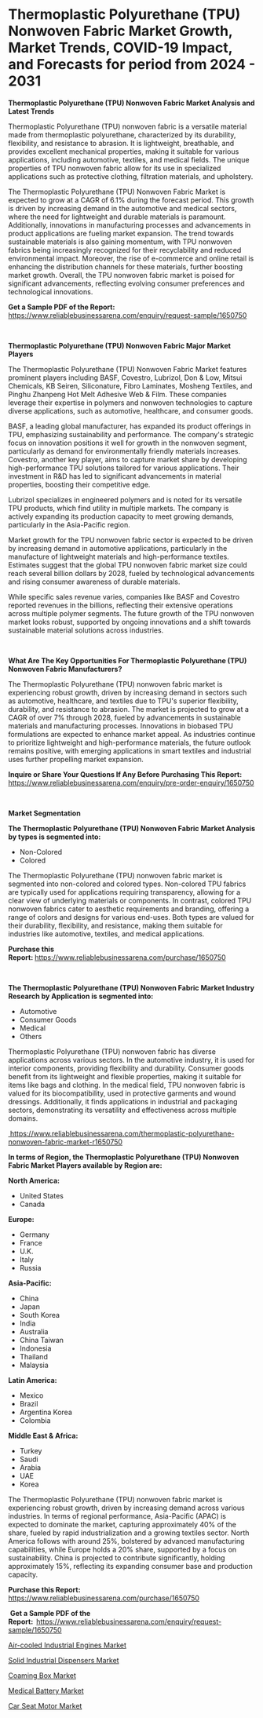 <p><h1>Thermoplastic Polyurethane (TPU) Nonwoven Fabric Market Growth, Market Trends, COVID-19 Impact, and Forecasts for period from 2024 - 2031</h1></p><p><strong>Thermoplastic Polyurethane (TPU) Nonwoven Fabric Market Analysis and Latest Trends</strong></p>
<p><p>Thermoplastic Polyurethane (TPU) nonwoven fabric is a versatile material made from thermoplastic polyurethane, characterized by its durability, flexibility, and resistance to abrasion. It is lightweight, breathable, and provides excellent mechanical properties, making it suitable for various applications, including automotive, textiles, and medical fields. The unique properties of TPU nonwoven fabric allow for its use in specialized applications such as protective clothing, filtration materials, and upholstery.</p><p>The Thermoplastic Polyurethane (TPU) Nonwoven Fabric Market is expected to grow at a CAGR of 6.1% during the forecast period. This growth is driven by increasing demand in the automotive and medical sectors, where the need for lightweight and durable materials is paramount. Additionally, innovations in manufacturing processes and advancements in product applications are fueling market expansion. The trend towards sustainable materials is also gaining momentum, with TPU nonwoven fabrics being increasingly recognized for their recyclability and reduced environmental impact. Moreover, the rise of e-commerce and online retail is enhancing the distribution channels for these materials, further boosting market growth. Overall, the TPU nonwoven fabric market is poised for significant advancements, reflecting evolving consumer preferences and technological innovations.</p></p>
<p><strong>Get a Sample PDF of the Report:&nbsp;</strong> <a href="https://www.reliablebusinessarena.com/enquiry/request-sample/1650750?utm_campaign=1286&utm_medium=2&utm_source=Github&utm_content=ia&utm_term=03102024&utm_id=thermoplastic-polyurethane-tpu-nonwoven-fabric">https://www.reliablebusinessarena.com/enquiry/request-sample/1650750</a></p>
<p>&nbsp;</p>
<p><strong>Thermoplastic Polyurethane (TPU) Nonwoven Fabric Major Market Players</strong></p>
<p><p>The Thermoplastic Polyurethane (TPU) Nonwoven Fabric Market features prominent players including BASF, Covestro, Lubrizol, Don & Low, Mitsui Chemicals, KB Seiren, Siliconature, Fibro Laminates, Mosheng Textiles, and Pinghu Zhanpeng Hot Melt Adhesive Web & Film. These companies leverage their expertise in polymers and nonwoven technologies to capture diverse applications, such as automotive, healthcare, and consumer goods.</p><p>BASF, a leading global manufacturer, has expanded its product offerings in TPU, emphasizing sustainability and performance. The company's strategic focus on innovation positions it well for growth in the nonwoven segment, particularly as demand for environmentally friendly materials increases. Covestro, another key player, aims to capture market share by developing high-performance TPU solutions tailored for various applications. Their investment in R&D has led to significant advancements in material properties, boosting their competitive edge.</p><p>Lubrizol specializes in engineered polymers and is noted for its versatile TPU products, which find utility in multiple markets. The company is actively expanding its production capacity to meet growing demands, particularly in the Asia-Pacific region.</p><p>Market growth for the TPU nonwoven fabric sector is expected to be driven by increasing demand in automotive applications, particularly in the manufacture of lightweight materials and high-performance textiles. Estimates suggest that the global TPU nonwoven fabric market size could reach several billion dollars by 2028, fueled by technological advancements and rising consumer awareness of durable materials.</p><p>While specific sales revenue varies, companies like BASF and Covestro reported revenues in the billions, reflecting their extensive operations across multiple polymer segments. The future growth of the TPU nonwoven market looks robust, supported by ongoing innovations and a shift towards sustainable material solutions across industries.</p></p>
<p>&nbsp;</p>
<p><strong>What Are The Key Opportunities For Thermoplastic Polyurethane (TPU) Nonwoven Fabric Manufacturers?</strong></p>
<p><p>The Thermoplastic Polyurethane (TPU) nonwoven fabric market is experiencing robust growth, driven by increasing demand in sectors such as automotive, healthcare, and textiles due to TPU's superior flexibility, durability, and resistance to abrasion. The market is projected to grow at a CAGR of over 7% through 2028, fueled by advancements in sustainable materials and manufacturing processes. Innovations in biobased TPU formulations are expected to enhance market appeal. As industries continue to prioritize lightweight and high-performance materials, the future outlook remains positive, with emerging applications in smart textiles and industrial uses further propelling market expansion.</p></p>
<p><strong>Inquire or Share Your Questions If Any Before Purchasing This Report:</strong> <a href="https://www.reliablebusinessarena.com/enquiry/pre-order-enquiry/1650750?utm_campaign=1286&utm_medium=2&utm_source=Github&utm_content=ia&utm_term=03102024&utm_id=thermoplastic-polyurethane-tpu-nonwoven-fabric">https://www.reliablebusinessarena.com/enquiry/pre-order-enquiry/1650750</a></p>
<p>&nbsp;</p>
<p><strong>Market Segmentation</strong></p>
<p><strong>The Thermoplastic Polyurethane (TPU) Nonwoven Fabric Market Analysis by types is segmented into:</strong></p>
<p><ul><li>Non-Colored</li><li>Colored</li></ul></p>
<p><p>The Thermoplastic Polyurethane (TPU) nonwoven fabric market is segmented into non-colored and colored types. Non-colored TPU fabrics are typically used for applications requiring transparency, allowing for a clear view of underlying materials or components. In contrast, colored TPU nonwoven fabrics cater to aesthetic requirements and branding, offering a range of colors and designs for various end-uses. Both types are valued for their durability, flexibility, and resistance, making them suitable for industries like automotive, textiles, and medical applications.</p></p>
<p><strong>Purchase this Report:&nbsp;</strong><a href="https://www.reliablebusinessarena.com/purchase/1650750?utm_campaign=1286&utm_medium=2&utm_source=Github&utm_content=ia&utm_term=03102024&utm_id=thermoplastic-polyurethane-tpu-nonwoven-fabric">https://www.reliablebusinessarena.com/purchase/1650750</a></p>
<p>&nbsp;</p>
<p><strong>The Thermoplastic Polyurethane (TPU) Nonwoven Fabric Market Industry Research by Application is segmented into:</strong></p>
<p><ul><li>Automotive</li><li>Consumer Goods</li><li>Medical</li><li>Others</li></ul></p>
<p><p>Thermoplastic Polyurethane (TPU) nonwoven fabric has diverse applications across various sectors. In the automotive industry, it is used for interior components, providing flexibility and durability. Consumer goods benefit from its lightweight and flexible properties, making it suitable for items like bags and clothing. In the medical field, TPU nonwoven fabric is valued for its biocompatibility, used in protective garments and wound dressings. Additionally, it finds applications in industrial and packaging sectors, demonstrating its versatility and effectiveness across multiple domains.</p></p>
<p><a href="https://www.reliablebusinessarena.com/thermoplastic-polyurethane-nonwoven-fabric-market-r1650750?utm_campaign=1286&utm_medium=2&utm_source=Github&utm_content=ia&utm_term=03102024&utm_id=thermoplastic-polyurethane-tpu-nonwoven-fabric">&nbsp;https://www.reliablebusinessarena.com/thermoplastic-polyurethane-nonwoven-fabric-market-r1650750</a></p>
<p><strong>In terms of Region, the Thermoplastic Polyurethane (TPU) Nonwoven Fabric Market Players available by Region are:</strong></p>
<p>
    <p> <strong> North America: </strong>
        <ul>
            <li>United States</li>
            <li>Canada</li>
        </ul>
        </p> 
    <p> <strong> Europe: </strong>
        <ul>
            <li>Germany</li>
            <li>France</li>
            <li>U.K.</li>
            <li>Italy</li>
            <li>Russia</li>
        </ul>
        </p> 
    <p> <strong> Asia-Pacific: </strong>
        <ul>
            <li>China</li>
            <li>Japan</li>
            <li>South Korea</li>
            <li>India</li>
            <li>Australia</li>
            <li>China Taiwan</li>
            <li>Indonesia</li>
            <li>Thailand</li>
            <li>Malaysia</li>
        </ul>
        </p> 
    <p> <strong> Latin America: </strong>
        <ul>
            <li>Mexico</li>
            <li>Brazil</li>
            <li>Argentina Korea</li>
            <li>Colombia</li>
        </ul>
        </p> 
    <p> <strong> Middle East & Africa: </strong>
        <ul>
            <li>Turkey</li>
            <li>Saudi</li>
            <li>Arabia</li>
            <li>UAE</li>
            <li>Korea</li>
        </ul>
    </p>
    </p>
<p><p>The Thermoplastic Polyurethane (TPU) nonwoven fabric market is experiencing robust growth, driven by increasing demand across various industries. In terms of regional performance, Asia-Pacific (APAC) is expected to dominate the market, capturing approximately 40% of the share, fueled by rapid industrialization and a growing textiles sector. North America follows with around 25%, bolstered by advanced manufacturing capabilities, while Europe holds a 20% share, supported by a focus on sustainability. China is projected to contribute significantly, holding approximately 15%, reflecting its expanding consumer base and production capacity.</p></p>
<p><strong>Purchase this Report: </strong><a href="https://www.reliablebusinessarena.com/purchase/1650750?utm_campaign=1286&utm_medium=2&utm_source=Github&utm_content=ia&utm_term=03102024&utm_id=thermoplastic-polyurethane-tpu-nonwoven-fabric">https://www.reliablebusinessarena.com/purchase/1650750</a></p>
<p>&nbsp;<strong>Get a Sample PDF of the Report:&nbsp;&nbsp;</strong><a href="https://www.reliablebusinessarena.com/enquiry/request-sample/1650750?utm_campaign=1286&utm_medium=2&utm_source=Github&utm_content=ia&utm_term=03102024&utm_id=thermoplastic-polyurethane-tpu-nonwoven-fabric">https://www.reliablebusinessarena.com/enquiry/request-sample/1650750</a></p>
<p><strong></strong></p>
<p><p><a href="https://issuu.com/reportprime-2/docs/air-cooled-industrial-engines-marke_1bff3c81cc1fcc?utm_campaign=1286&utm_medium=2&utm_source=Github&utm_content=ia&utm_term=03102024&utm_id=thermoplastic-polyurethane-tpu-nonwoven-fabric">Air-cooled Industrial Engines Market</a></p><p><a href="https://issuu.com/reportprime-2/docs/solid-industrial-dispensers-market-_f5f593fc2a3b25?utm_campaign=1286&utm_medium=2&utm_source=Github&utm_content=ia&utm_term=03102024&utm_id=thermoplastic-polyurethane-tpu-nonwoven-fabric">Solid Industrial Dispensers Market</a></p><p><a href="https://www.linkedin.com/pulse/coaming-box-market-size-share-competitive-landscape-trend-6nb3e?utm_campaign=1286&utm_medium=2&utm_source=Github&utm_content=ia&utm_term=03102024&utm_id=thermoplastic-polyurethane-tpu-nonwoven-fabric">Coaming Box Market</a></p><p><a href="https://www.linkedin.com/pulse/global-medical-battery-industry-types-applications-market-urw0f?utm_campaign=1286&utm_medium=2&utm_source=Github&utm_content=ia&utm_term=03102024&utm_id=thermoplastic-polyurethane-tpu-nonwoven-fabric">Medical Battery Market</a></p><p><a href="https://www.linkedin.com/pulse/strategic-roadmap-success-global-car-seat-motor-market-analysis2024-ct9mc?utm_campaign=1286&utm_medium=2&utm_source=Github&utm_content=ia&utm_term=03102024&utm_id=thermoplastic-polyurethane-tpu-nonwoven-fabric">Car Seat Motor Market</a></p></p>